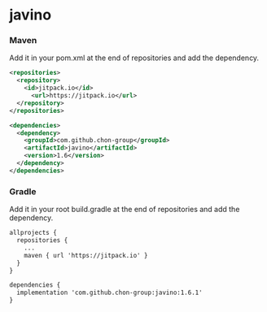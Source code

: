 # javino

### Maven
Add it in your pom.xml at the end of repositories and add the dependency.
```xml
<repositories>
  <repository>
    <id>jitpack.io</id>
      <url>https://jitpack.io</url>
  </repository>
</repositories>

<dependencies>
  <dependency>
    <groupId>com.github.chon-group</groupId>
    <artifactId>javino</artifactId>
    <version>1.6</version>
  </dependency>
</dependencies>
```
### Gradle
Add it in your root build.gradle at the end of repositories and add the dependency.
```xml
allprojects {
  repositories {
    ...
    maven { url 'https://jitpack.io' }
  }
}

dependencies {
  implementation 'com.github.chon-group:javino:1.6.1'
}

```
